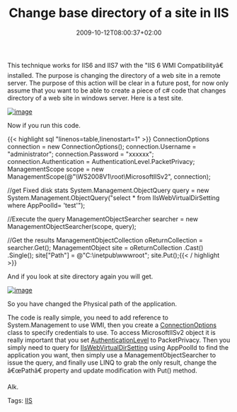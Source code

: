 ﻿---
title: "Change base directory of a site in IIS"
description: ""
date: 2009-10-12T08:00:37+02:00
draft: false
tags: [Programming]
categories: [Programming]
---
This technique works for IIS6 and IIS7 with the "IIS 6 WMI Compatibilityâ€ installed. The purpose is changing the directory of a web site in a remote server. The purpose of this action will be clear in a future post, for now only assume that you want to be able to create a piece of c# code that changes directory of a web site in windows server. Here is a test site.

[![image](http://www.codewrecks.com/blog/wp-content/uploads/2009/10/image-thumb3.png "image")](http://www.codewrecks.com/blog/wp-content/uploads/2009/10/image3.png)

Now if you run this code.

{{< highlight sql "linenos=table,linenostart=1" >}}
ConnectionOptions connection = new ConnectionOptions();
connection.Username = "administrator";
connection.Password = "xxxxxx";
connection.Authentication = AuthenticationLevel.PacketPrivacy;
ManagementScope scope = new ManagementScope(@"\\WS2008V1\root\MicrosoftIISv2", connection);

//get Fixed disk stats
System.Management.ObjectQuery query =
    new System.Management.ObjectQuery("select * from IIsWebVirtualDirSetting where AppPoolId= 'test'");

//Execute the query 
ManagementObjectSearcher searcher = new ManagementObjectSearcher(scope, query);

//Get the results
ManagementObjectCollection oReturnCollection = searcher.Get();
ManagementObject site = oReturnCollection
   .Cast<ManagementObject>()
   .Single();
site["Path"] = @"C:\inetpub\wwwroot";
site.Put();{{< / highlight >}}

<!-- Code inserted with Steve Dunn's Windows Live Writer Code Formatter Plugin.  http://dunnhq.com -->

And if you look at site directory again you will get.

[![image](http://www.codewrecks.com/blog/wp-content/uploads/2009/10/image-thumb4.png "image")](http://www.codewrecks.com/blog/wp-content/uploads/2009/10/image4.png)

So you have changed the Physical path of the application.

The code is really simple, you need to add reference to System.Management to use WMI, then you create a [ConnectionOptions](http://msdn.microsoft.com/en-us/library/system.management.connectionoptions%28loband%29.aspx) class to specify credentials to use. To access MicrosoftIISv2 object it is really important that you set [AuthenticationLevel](http://msdn.microsoft.com/it-it/library/system.management.authenticationlevel%28loband%29.aspx) to PacketPrivacy. Then you simply need to query for [IIsWebVirtualDirSetting](http://msdn.microsoft.com/en-us/library/ms525005%28loband%29.aspx) using AppPoolId to find the application you want, then simply use a ManagementObjectSearcher to issue the query, and finally use LINQ to grab the only result, change the â€œPathâ€ property and update modification with Put() method.

Alk.

Tags: [IIS](http://technorati.com/tag/IIS)
